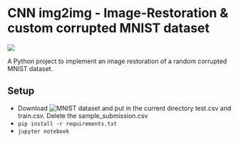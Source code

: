 # CNN img2img - Image-Restoration & custom corrupted MNIST dataset

![](.img/0.jpg)

A Python project to implement an image restoration of a random corrupted MNIST dataset.

## Setup
* Download ![MNIST dataset](https://www.kaggle.com/competitions/digit-recognizer/data) and put in the current directory test.csv and train.csv. Delete the sample_submission.csv
* `pip install -r requirements.txt`
* `jupyter notebook`

